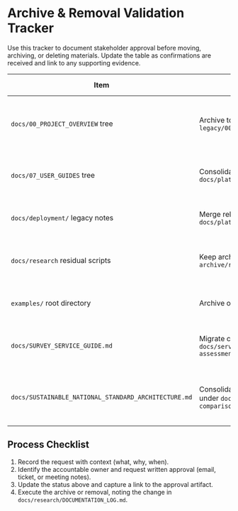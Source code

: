 # Archive & Removal Validation Tracker

Use this tracker to document stakeholder approval before moving, archiving, or deleting materials. Update the table as confirmations are received and link to any supporting evidence.

| Item | Proposed Action | Owner / Approver | Status | Notes |
| --- | --- | --- | --- | --- |
| `docs/00_PROJECT_OVERVIEW` tree | Archive to `archive/docs-legacy/00_PROJECT_OVERVIEW` | TBD (Program Lead) | Pending Review | Contains sprint-zero intake docs; confirm no active OKRs reference these pages. |
| `docs/07_USER_GUIDES` tree | Consolidate into `docs/services/` and `docs/platform/operations/` | TBD (Support Lead) | Pending Review | Identify user-facing flows that map to certification and survey services. |
| `docs/deployment/` legacy notes | Merge relevant steps into `docs/platform/operations/README.md` | TBD (DevOps Lead) | Pending Review | Verify against current pipeline automation scripts. |
| `docs/research` residual scripts | Keep archived under `archive/research-hdc-2025/` | TBD (Research Lead) | Approved | Confirmation recorded in prior session; retain log entry for audit readiness. |
| `examples/` root directory | Archive or remove | TBD (Product Owner) | Pending Review | Validate no active demos rely on these assets. |
| `docs/SURVEY_SERVICE_GUIDE.md` | Migrate content into `docs/services/survey-self-assessment/README.md` | Survey Service Owner (TBD) | Approval Requested 2025-11-01 | Summary migrated; legacy file retained until owner confirms archival. |
| `docs/SUSTAINABLE_NATIONAL_STANDARD_ARCHITECTURE.md` | Consolidate architecture notes under `docs/services/standards-comparison/README.md` | Compliance Lead (TBD) | Approval Requested 2025-11-01 | Awaiting confirmation that legal/compliance reviewers signed off on replacement. |

## Process Checklist
1. Record the request with context (what, why, when).
2. Identify the accountable owner and request written approval (email, ticket, or meeting notes).
3. Update the status above and capture a link to the approval artifact.
4. Execute the archive or removal, noting the change in `docs/research/DOCUMENTATION_LOG.md`.
